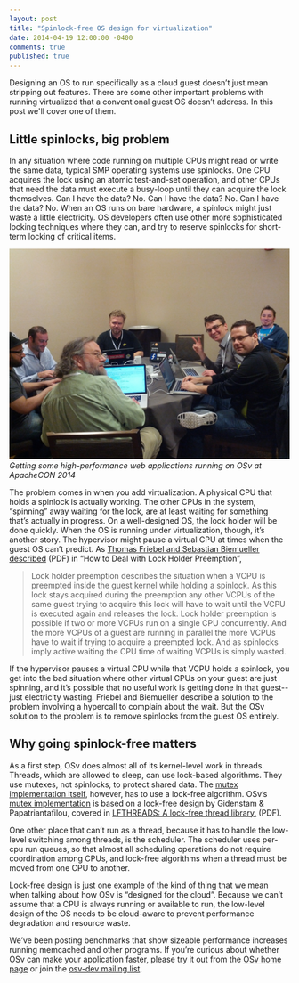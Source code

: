 ```yaml
---
layout: post
title: "Spinlock-free OS design for virtualization"
date: 2014-04-19 12:00:00 -0400
comments: true
published: true
---
```

Designing an OS to run specifically as a cloud guest doesn’t just mean stripping out features. There are some other important problems with running virtualized that a conventional guest OS doesn’t address.  In this post we'll cover one of them.

## Little spinlocks, big problem

In any situation where code running on multiple CPUs might read or write the  same data, typical SMP operating systems use spinlocks. One CPU acquires the lock using an atomic test-and-set operation, and other CPUs that need the data must execute a busy-loop until they can acquire the lock themselves. Can I have the data? No. Can I have the data? No. Can I have the data? No. When an OS runs on bare hardware, a spinlock might just waste a little electricity. OS developers often use other more sophisticated locking techniques where they can, and try to reserve spinlocks for short-term locking of critical items.

![OSv hacking at Apachecon 2014](/images/apachecon.jpg) <i>Getting some high-performance web applications running on OSv at ApacheCON 2014</i>

The problem comes in when you add virtualization. A physical CPU that holds a spinlock is actually working. The other CPUs in the system, “spinning” away waiting for the lock, are at least waiting for something that’s actually in progress. On a well-designed OS, the lock holder will be done quickly. When the OS is running under virtualization, though, it’s another story. The hypervisor might pause a virtual CPU at times when the guest OS can’t predict. As [Thomas Friebel and Sebastian Biemueller described]( http://www.betriebssysteme.org/Aktivitaeten/Treffen/2008-Garching/Programm/docs/Abstract_Friebel.pdf ) (PDF) in “How to Deal with Lock Holder Preemption”,

> Lock holder preemption describes the situation when a VCPU is preempted inside the guest kernel while holding a spinlock. As this lock stays acquired during the preemption any other VCPUs of the same guest trying to acquire this lock will have to wait until the VCPU is executed again and releases the lock. Lock holder preemption is possible if two or more VCPUs run on a single CPU concurrently. And the more VCPUs of a guest are running in parallel the more VCPUs have to wait if trying to acquire a preempted lock. And as spinlocks imply active waiting the CPU time of waiting VCPUs is simply wasted.

If the hypervisor pauses a virtual CPU while that VCPU holds a spinlock, you get into the bad situation where other virtual CPUs on your guest are just spinning, and it’s possible that no useful work is getting done in that guest--just electricity wasting. Friebel and Biemueller describe a solution to the problem involving a hypercall to complain about the wait. But the OSv solution to the problem is to remove spinlocks from the guest OS entirely.

## Why going spinlock-free matters

As a first step, OSv does almost all of its kernel-level work in threads. Threads, which are allowed to sleep, can use lock-based algorithms. They use mutexes, not spinlocks, to protect shared data. The [mutex implementation itself](https://github.com/cloudius-systems/osv/blob/master/include/lockfree/mutex.hh), however, has to use a lock-free algorithm. OSv’s [mutex implementation](https://github.com/cloudius-systems/osv/blob/master/include/lockfree/mutex.hh) is based on a lock-free design by Gidenstam & Papatriantafilou, covered in [LFTHREADS: A lock-free thread library.](http://domino.mpi-inf.mpg.de/internet/reports.nsf/c125634c000710d0c12560400034f45a/77c097efde9fa63fc125736800444203/$FILE/MPI-I-2007-1-003.pdf) (PDF).

One other place that can’t run as a thread, because it has to handle the low-level switching among threads, is the scheduler. The scheduler uses per-cpu run queues, so that almost all scheduling operations do not require coordination among CPUs, and lock-free algorithms when a thread must be moved from one CPU to another.



Lock-free design is just one example of the kind of thing that we mean when talking about how OSv is “designed for the cloud”.  Because we can’t assume that a CPU is always running or available to run, the low-level design of the OS needs to be cloud-aware to prevent performance degradation and resource waste.

We’ve been posting benchmarks that show sizeable performance increases running memcached and other programs. If you’re curious about whether OSv can make your application faster, please try it out from the [OSv home page](http://osv.io/) or join the [osv-dev mailing list](https://groups.google.com/forum/#!forum/osv-dev).

